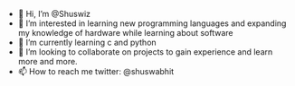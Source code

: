 - 👋 Hi, I’m @Shuswiz
- 👀 I’m interested in learning new programming languages and expanding my knowledge of hardware while learning about software
- 🌱 I’m currently learning c and python
- 💞️ I’m looking to collaborate on projects to gain experience and learn more and more.
- 📫 How to reach me twitter: @shuswabhit 

<!---
Shuswiz/Shuswiz is a ✨ special ✨ repository because its `README.md` (this file) appears on your GitHub profile.
You can click the Preview link to take a look at your changes.
--->
